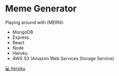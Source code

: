 # Meme Generator

Playing around with (MERN):
* MongoDB
* Express
* React
* Node
* Heroku
* AWS S3 (Amazon Web Services Storage Service)

[💻 heroku](https://young-bastion-31514.herokuapp.com/)
